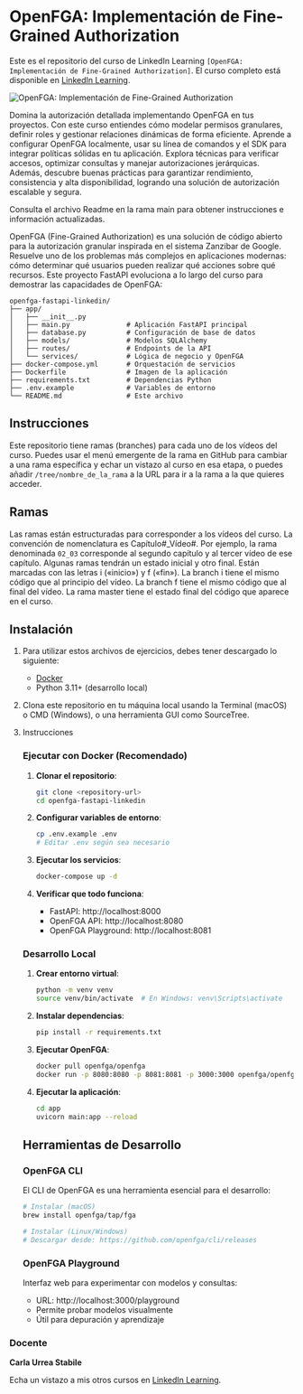 # OpenFGA: Implementación de Fine-Grained Authorization		

Este es el repositorio del curso de LinkedIn Learning `[OpenFGA: Implementación de Fine-Grained Authorization]`. El curso completo está disponible en [LinkedIn Learning][lil-course-url].

![OpenFGA: Implementación de Fine-Grained Authorization][lil-thumbnail-url] 

Domina la autorización detallada implementando OpenFGA en tus proyectos. Con este curso entiendes cómo modelar permisos granulares, definir roles y gestionar relaciones dinámicas de forma eficiente. Aprende a configurar OpenFGA localmente, usar su línea de comandos y el SDK para integrar políticas sólidas en tu aplicación. Explora técnicas para verificar accesos, optimizar consultas y manejar autorizaciones jerárquicas. Además, descubre buenas prácticas para garantizar rendimiento, consistencia y alta disponibilidad, logrando una solución de autorización escalable y segura.

Consulta el archivo Readme en la rama main para obtener instrucciones e información actualizadas.

OpenFGA (Fine-Grained Authorization) es una solución de código abierto para la autorización granular inspirada en el sistema Zanzibar de Google. Resuelve uno de los problemas más complejos en aplicaciones modernas: cómo determinar qué usuarios pueden realizar qué acciones sobre qué recursos.
Este proyecto FastAPI evoluciona a lo largo del curso para demostrar las capacidades de OpenFGA:

```
openfga-fastapi-linkedin/
├── app/
│   ├── __init__.py
│   ├── main.py              # Aplicación FastAPI principal
│   ├── database.py          # Configuración de base de datos
│   ├── models/              # Modelos SQLAlchemy
│   ├── routes/              # Endpoints de la API
│   └── services/            # Lógica de negocio y OpenFGA
├── docker-compose.yml       # Orquestación de servicios
├── Dockerfile               # Imagen de la aplicación
├── requirements.txt         # Dependencias Python
├── .env.example             # Variables de entorno
└── README.md                # Este archivo
```

## Instrucciones

Este repositorio tiene ramas (branches) para cada uno de los vídeos del curso. Puedes usar el menú emergente de la rama en GitHub para cambiar a una rama específica y echar un vistazo al curso en esa etapa, o puedes añadir `/tree/nombre_de_la_rama` a la URL para ir a la rama a la que quieres acceder.

## Ramas

Las ramas están estructuradas para corresponder a los vídeos del curso. La convención de nomenclatura es Capítulo#_Vídeo#. Por ejemplo, la rama denominada `02_03` corresponde al segundo capítulo y al tercer vídeo de ese capítulo. Algunas ramas tendrán un estado inicial y otro final. Están marcadas con las letras i («inicio») y f («fin»). La branch i tiene el mismo código que al principio del vídeo. La branch f tiene el mismo código que al final del vídeo. La rama master tiene el estado final del código que aparece en el curso.

## Instalación

1. Para utilizar estos archivos de ejercicios, debes tener descargado lo siguiente:
   - [Docker](https://www.docker.com/get-started/)
   - Python 3.11+ (desarrollo local)

2. Clona este repositorio en tu máquina local usando la Terminal (macOS) o CMD (Windows), o una herramienta GUI como SourceTree.
3. Instrucciones 

   ### Ejecutar con Docker (Recomendado)

   1. **Clonar el repositorio**:
      ```bash
      git clone <repository-url>
      cd openfga-fastapi-linkedin
      ```

   2. **Configurar variables de entorno**:
      ```bash
      cp .env.example .env
      # Editar .env según sea necesario
      ```

   3. **Ejecutar los servicios**:
      ```bash
      docker-compose up -d
      ```

   4. **Verificar que todo funciona**:
      - FastAPI: http://localhost:8000
      - OpenFGA API: http://localhost:8080
      - OpenFGA Playground: http://localhost:8081

   ### Desarrollo Local

   1. **Crear entorno virtual**:
      ```bash
      python -m venv venv
      source venv/bin/activate  # En Windows: venv\Scripts\activate
      ```

   2. **Instalar dependencias**:
      ```bash
      pip install -r requirements.txt
      ```

   3. **Ejecutar OpenFGA**:
      ```bash
      docker pull openfga/openfga
      docker run -p 8080:8080 -p 8081:8081 -p 3000:3000 openfga/openfga run
      ```

   4. **Ejecutar la aplicación**:
      ```bash
      cd app
      uvicorn main:app --reload
      ```

   ## Herramientas de Desarrollo

   ### OpenFGA CLI

   El CLI de OpenFGA es una herramienta esencial para el desarrollo:

   ```bash
   # Instalar (macOS)
   brew install openfga/tap/fga

   # Instalar (Linux/Windows)
   # Descargar desde: https://github.com/openfga/cli/releases
   ```

   ### OpenFGA Playground

   Interfaz web para experimentar con modelos y consultas:
   - URL: http://localhost:3000/playground
   - Permite probar modelos visualmente
   - Útil para depuración y aprendizaje

### Docente

**Carla Urrea Stabile**

Echa un vistazo a mis otros cursos en [LinkedIn Learning](https://www.linkedin.com/learning/instructors/carla-urrea-stabile).

[0]: # (Replace these placeholder URLs with actual course URLs)
[lil-course-url]: https://www.linkedin.com/learning/openfga-implementacion-de-fine-grained-authorization
[lil-thumbnail-url]: https://media.licdn.com/dms/image/v2/D4E0DAQHXDdFv5CfHVA/learning-public-crop_675_1200/B4EZmfvPnnIMAc-/0/1759321586463?e=2147483647&v=beta&t=ml2D8-GQVM1_t0C3M1xzA0WkGJ6FzaeBN8k7wmKuGSo

[1]: # (End of ES-Instruction ###############################################################################################)
	
